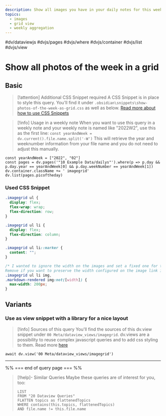 ```yaml
---
description: Show all images you have in your daily notes for this week in an image grid 
topics:
  - images
  - grid view
  - weekly aggregation
---
```

#dv/dataviewjs #dvjs/pages #dvjs/where #dvjs/container #dvjs/list #dvjs/view


# Show all photos of the week in a grid

## Basic 

> [!attention] Additional CSS Snippet required
> A CSS Snippet is in place to style this query. You'll find it under `.obsidian\snippets\show-photos-of-the-week-as-grid.css`  as well as below. [Read more about how to use CSS Snippets](https://help.obsidian.md/How+to/Add+custom+styles#Use+Themes+and+or+CSS+snippets)

> [!info] Usage in a weekly note
> When you want to use this query in a weekly note and your weekly note is named like "2022W2", use this as the first line: 
> `const yearAndWeek = dv.current().file.name.split('-W')`
>  This will retrieve the year and weeknumber information from your file name and you do not need to adjust this manually.

```dataviewjs
const yearAndWeek = ["2022", "02"]
const pages = dv.pages('"10 Example Data/dailys"').where(p => p.day && p.day.year == yearAndWeek[0] && p.day.weekNumber == yearAndWeek[1])
dv.container.className += ' imagegrid'
dv.list(pages.picoftheday)
```

### Used CSS Snippet

```css
.imagegrid ul {
  display: flex;
  flex-wrap: wrap;
  flex-direction: row;
}

.imagegrid ul li {
  display: flex;
  flex-direction: column;
}

.imagegrid ul li::marker {
  content: "";
}

/* I wanted to ignore the width on the images and set a fixed one for them.
Remove if you want to preserve the width configured on the image link itself. */
.imagegrid ul li img,
.markdown-rendered img:not([width]) {
  max-width: 200px;
}
```

## Variants

### Use as view snippet with a library for a nice layout

> [!info] Sources of this query
> You'll find the sources of this dv.view snippet under `00 Meta/dataview_views/imagegrid`. dv.views are a possibility to reuse complex javascript queries and to add css styling to them. Read more [here](https://blacksmithgu.github.io/obsidian-dataview/api/code-reference/#dvviewpath-input)

```dataviewjs
await dv.view('00 Meta/dataview_views/imagegrid')
```

---
%% === end of query page === %%
> [!help]- Similar Queries
> Maybe these queries are of interest for you, too:
> ```dataview
> LIST
> FROM "20 Dataview Queries"
> FLATTEN topics as flattenedTopics
> WHERE contains(this.topics, flattenedTopics)
> AND file.name != this.file.name
> ```